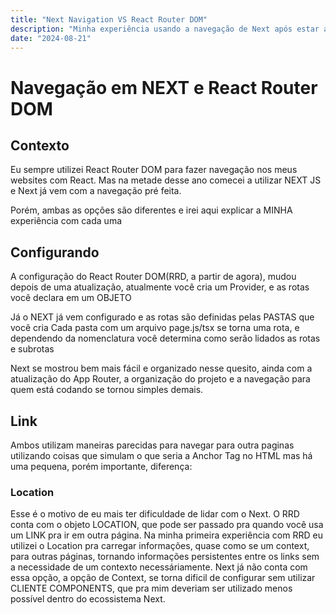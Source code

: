 ```yaml
---
title: "Next Navigation VS React Router DOM"
description: "Minha experiência usando a navegação de Next após estar acostumado com RRD"
date: "2024-08-21"
---
```


# Navegação em NEXT e React Router DOM

## Contexto

Eu sempre utilizei React Router DOM para fazer navegação nos meus websites com React. Mas na metade desse ano comecei a utilizar NEXT JS e Next já vem com a navegação pré feita.

Porém, ambas as opções são diferentes e irei aqui explicar a MINHA experiência com cada uma

## Configurando

A configuração do React Router DOM(RRD, a partir de agora), mudou depois de uma atualização, atualmente você cria um Provider, e as rotas você declara em um OBJETO

Já o NEXT já vem configurado e as rotas são definidas pelas PASTAS que você cria
Cada pasta com um arquivo page.js/tsx se torna uma rota, e dependendo da nomenclatura você determina como serão lidados as rotas e subrotas

Next se mostrou bem mais fácil e organizado nesse quesito, ainda com a atualização do App Router, a organização do projeto e a navegação para quem está codando se tornou simples demais.

## Link

Ambos utilizam maneiras parecidas para navegar para outra paginas utilizando coisas que simulam o que seria a Anchor Tag no HTML mas há uma pequena, porém importante, diferença:

### Location

Esse é o motivo de eu mais ter dificuldade de lidar com o Next. O RRD conta com o objeto LOCATION, que pode ser passado pra quando você usa um LINK pra ir em outra página. Na minha primeira experiência com RRD eu utilizei o Location pra carregar informações, quase como se um context, para outras páginas, tornando informações persistentes entre os links sem a necessidade de um contexto necessáriamente. Next já não conta com essa opção, a opção de Context, se torna dificil de configurar sem utilizar CLIENTE COMPONENTS, que pra mim deveriam ser utilizado menos possível dentro do ecossistema Next.
